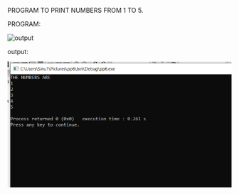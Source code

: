 PROGRAM TO PRINT NUMBERS FROM 1 TO 5.

PROGRAM:

![output](print.png)

output:

![output](printou.png)
